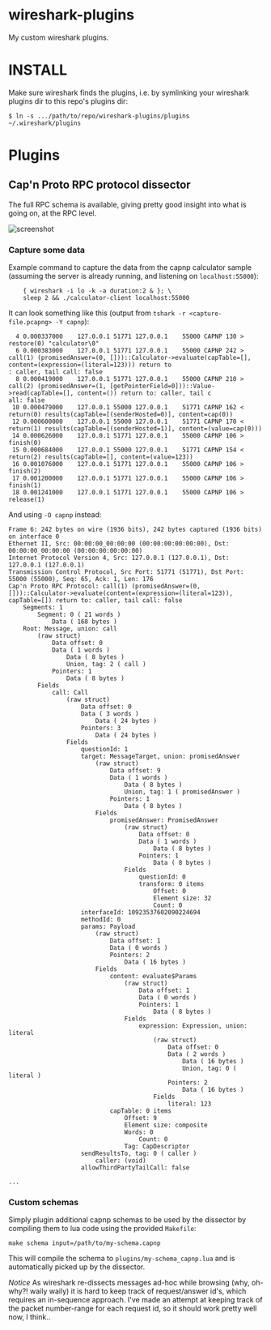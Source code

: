 wireshark-plugins
=================

My custom wireshark plugins.


INSTALL
=======

Make sure wireshark finds the plugins, i.e. by symlinking your
wireshark plugins dir to this repo's plugins dir:

```$ ln -s .../path/to/repo/wireshark-plugins/plugins ~/.wireshark/plugins```


Plugins
=======


Cap'n Proto RPC protocol dissector
----------------------------------

The full RPC schema is available, giving pretty good insight into what
is going on, at the RPC level.

![screenshot](https://raw.githubusercontent.com/kaos/wireshark-plugins/master/screenshot.png "Screenshot of Cap'n Proto RPC dissector")

### Capture some data

Example command to capture the data from the capnp calculator sample
(assuming the server is already running, and listening on
`localhost:55000`):

```
    { wireshark -i lo -k -a duration:2 & }; \
    sleep 2 && ./calculator-client localhost:55000
```

It can look something like this (output from `tshark -r <capture-file.pcapng> -Y capnp`):

```
  4 0.000337000    127.0.0.1 51771 127.0.0.1    55000 CAPNP 130 > restore(0) "calculator\0"
  6 0.000383000    127.0.0.1 51771 127.0.0.1    55000 CAPNP 242 > call(1) (promisedAnswer=(0, []))::Calculator->evaluate(capTable=[], content=(expression=(literal=123))) return to
: caller, tail call: false
  8 0.000419000    127.0.0.1 51771 127.0.0.1    55000 CAPNP 210 > call(2) (promisedAnswer=(1, [getPointerField=0]))::Value->read(capTable=[], content=()) return to: caller, tail c
all: false
 10 0.000479000    127.0.0.1 55000 127.0.0.1    51771 CAPNP 162 <  return(0) results(capTable=[(senderHosted=0)], content=cap(0))
 12 0.000600000    127.0.0.1 55000 127.0.0.1    51771 CAPNP 170 <  return(1) results(capTable=[(senderHosted=1)], content=(value=cap(0)))
 14 0.000626000    127.0.0.1 51771 127.0.0.1    55000 CAPNP 106 > finish(0)
 15 0.000684000    127.0.0.1 55000 127.0.0.1    51771 CAPNP 154 <  return(2) results(capTable=[], content=(value=123))
 16 0.001076000    127.0.0.1 51771 127.0.0.1    55000 CAPNP 106 > finish(2)
 17 0.001200000    127.0.0.1 51771 127.0.0.1    55000 CAPNP 106 > finish(1)
 18 0.001241000    127.0.0.1 51771 127.0.0.1    55000 CAPNP 106 > release(1)
```

And using `-O capnp` instead:
```
Frame 6: 242 bytes on wire (1936 bits), 242 bytes captured (1936 bits) on interface 0
Ethernet II, Src: 00:00:00_00:00:00 (00:00:00:00:00:00), Dst: 00:00:00_00:00:00 (00:00:00:00:00:00)
Internet Protocol Version 4, Src: 127.0.0.1 (127.0.0.1), Dst: 127.0.0.1 (127.0.0.1)
Transmission Control Protocol, Src Port: 51771 (51771), Dst Port: 55000 (55000), Seq: 65, Ack: 1, Len: 176
Cap'n Proto RPC Protocol: call(1) (promisedAnswer=(0, []))::Calculator->evaluate(content=(expression=(literal=123)), capTable=[]) return to: caller, tail call: false
    Segments: 1
        Segment: 0 ( 21 words )
            Data ( 168 bytes )
    Root: Message, union: call
        (raw struct)
            Data offset: 0
            Data ( 1 words )
                Data ( 8 bytes )
                Union, tag: 2 ( call )
            Pointers: 1
                Data ( 8 bytes )
        Fields
            call: Call
                (raw struct)
                    Data offset: 0
                    Data ( 3 words )
                        Data ( 24 bytes )
                    Pointers: 3
                        Data ( 24 bytes )
                Fields
                    questionId: 1
                    target: MessageTarget, union: promisedAnswer
                        (raw struct)
                            Data offset: 9
                            Data ( 1 words )
                                Data ( 8 bytes )
                                Union, tag: 1 ( promisedAnswer )
                            Pointers: 1
                                Data ( 8 bytes )
                        Fields
                            promisedAnswer: PromisedAnswer
                                (raw struct)
                                    Data offset: 0
                                    Data ( 1 words )
                                        Data ( 8 bytes )
                                    Pointers: 1
                                        Data ( 8 bytes )
                                Fields
                                    questionId: 0
                                    transform: 0 items
                                        Offset: 0
                                        Element size: 32
                                        Count: 0
                    interfaceId: 10923537602090224694
                    methodId: 0
                    params: Payload
                        (raw struct)
                            Data offset: 1
                            Data ( 0 words )
                            Pointers: 2
                                Data ( 16 bytes )
                        Fields
                            content: evaluate$Params
                                (raw struct)
                                    Data offset: 1
                                    Data ( 0 words )
                                    Pointers: 1
                                        Data ( 8 bytes )
                                Fields
                                    expression: Expression, union: literal
                                        (raw struct)
                                            Data offset: 0
                                            Data ( 2 words )
                                                Data ( 16 bytes )
                                                Union, tag: 0 ( literal )
                                            Pointers: 2
                                                Data ( 16 bytes )
                                        Fields
                                            literal: 123
                            capTable: 0 items
                                Offset: 9
                                Element size: composite
                                Words: 0
                                    Count: 0
                                Tag: CapDescriptor
                    sendResultsTo, tag: 0 ( caller )
                        caller: (void)
                    allowThirdPartyTailCall: false

...
```


### Custom schemas

Simply plugin additional capnp schemas to be used by the dissector by
compiling them to lua code using the provided `Makefile`:

```
make schema input=/path/to/my-schema.capnp
```

This will compile the schema to `plugins/my-schema_capnp.lua` and is
automatically picked up by the dissector.

*Notice* As wireshark re-dissects messages ad-hoc while browsing (why,
oh-why?! waily waily) it is hard to keep track of request/answer id's,
which requires an in-sequence approach. I've made an attempt at
keeping track of the packet number-range for each request id, so it
should work pretty well now, I think..
